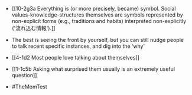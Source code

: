 - [[10-2g3a Everything is (or more precisely, became) symbol. Social values-knowledge-structures themselves are symbols represented by non-explicit forms (e.g., traditions and habits) interpreted non-explicitly ('流れ込む情報').]]

- The best is seeing the front by yourself, but you can still nudge people to talk recent specific instances, and dig into the ‘why’
- [[4-1d2 Most people love talking about themselves]]
- [[1-1c5b Asking what surprised them usually is an extremely useful question]]

- #TheMomTest
